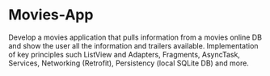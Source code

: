# Movies-App
Develop a movies application that pulls information from a movies online DB and show the user all the information and trailers available.
Implementation of key principles such ListView and Adapters, Fragments, AsyncTask, Services, Networking (Retrofit),
Persistency (local SQLite DB) and more. 
